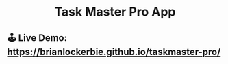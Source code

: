 ## <h1 align="center">Task Master Pro App</h1>

## 🕹 Live Demo: https://brianlockerbie.github.io/taskmaster-pro/
